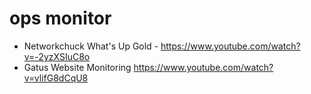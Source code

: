 # ops monitor
- Networkchuck What's Up Gold - https://www.youtube.com/watch?v=-2yzXSIuC8o
- Gatus Website Monitoring https://www.youtube.com/watch?v=vlifG8dCqU8
